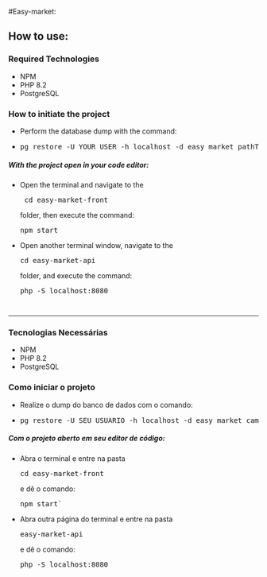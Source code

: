 #Easy-market:

<h2>How to use:</h2>
<h3>Required Technologies</h3>
<ul>
<li>NPM</li>
<li>PHP 8.2</li>
<li>PostgreSQL</li>
</ul>
<h3>How to initiate the project</h3>
<ul>
<li>Perform the database dump with the command:</li>
<li><pre>pg_restore -U YOUR_USER -h localhost -d easy_market pathToFile\backup.dump</pre></li>
</ul>
<h5>With the project open in your code editor:</h5>
<ul>
<li>Open the terminal and navigate to the <pre> cd easy-market-front</pre> folder, then execute the command: <pre>npm start</pre></li>
<li>Open another terminal window, navigate to the <pre>cd easy-market-api</pre> folder, and execute the command: <pre>php -S localhost:8080<pre></li>
</ul>

<hr>

<h3>Tecnologias Necessárias</h3>
<ul>
<li>NPM</li>
<li>PHP 8.2</li>
<li>PostgreSQL</li>
</ul>

<h3>Como iniciar o projeto</h3>
<ul>
<li>Realize o dump do banco de dados com o comando:</li>
<li><pre>pg_restore -U SEU_USUARIO -h localhost -d easy_market caminhoDoArquivo\backup.dump</pre></li>
</ul>

<h5>Com o projeto aberto em seu editor de código: </h5>
<ul>
<li>Abra o terminal e entre na pasta <pre>cd easy-market-front</pre> e dê o 
comando: <pre>npm start`</pre> </li>
<li>Abra outra página do terminal e entre na pasta <pre>easy-market-api</pre> e dê o comando: <pre>php -S localhost:8080</pre> </li>

</ul>
